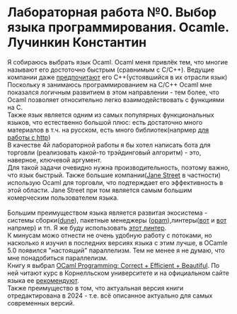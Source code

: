 # Лабораторная работа №0. Выбор языка программирования. Ocamle. Лучинкин Константин
Я собираюсь выбрать язык Ocaml.
Ocaml меня привлёк тем, что многие называют его достоточно быстрым (сравнимым с C/C++). Ведущие компании даже [предпочитают](https://www.efinancialcareers.com/news/2023/11/ocaml-vs-c-high-frequency-trading) его C++(устоявшийся в их отрасли язык) \
Поскольку я занимаюсь программированием на С/С++ Ocaml мне показался логичным развитием в этом направлении - тем более, что Ocaml позволяет относительно легко взаимодействовать с функциями на C. \
Также язык является одним из самых популярных функциональных языков, что естественно большой плюс: есть достаточно много материалов в т.ч. на русском, есть много библиотек(напрмер [для работы с http](https://opam.ocaml.org/packages/cohttp/))\
В качестве 4й лабораторной работы я бы хотел написать бота для торговли (реализовать какой-то трэйдинговый алгоритм) - это, наверное, ключевой аргумент.\
Для такой задачи очевидно нужна производительность, поэтому важно, что язык быстрый. Также большие компании([Jane Street](https://www.janestreet.com/) в частности) использую Ocaml для торговли, что подтерждает его эффективность в этой области. Jane Street при том является самым большим комерческим пользователем языка.
<br><br>Большим преимуществом языка является развитая экосистема - системы сборки([dune](https://dune.build/)), пакетные менеджеры ([opam](https://opam.ocaml.org/)),линтеры([вот](https://github.com/cryptosense/ocamllint) и [вот](https://github.com/cryptosense/ocamllint) напрмер) и тп. Я же буду использовать [этот линтер](https://github.com/OCamlPro/typerex-lint).\
К минусам можо отнести не очень удобную работу с потоками, но насколько я изучил в последних версиях языка с этим лучше, в OCamle 5.0 появился "настоящий" параллелизм. Тем не менее я не думаю, что мне понадобиться параллелизм.\
Книгу я выбрал [OCaml Programming: Correct + Efficient + Beautiful](https://cs3110.github.io/textbook/cover.html). По ней читают курс в Корнелльском университете и на официальном сайте языка ее [рекомендуют](https://ocaml.org/books). \
Также преимущество в том, что актуальная версия книги отредактирована в 2024 - т.е. всё описанное актуально для самых современных версий.